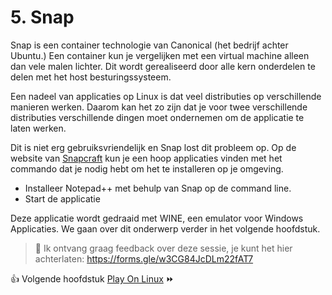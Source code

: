 # 5. Snap

Snap is een container technologie van Canonical (het bedrijf achter Ubuntu.) Een container kun je vergelijken met een virtual machine alleen dan vele malen lichter. Dit wordt gerealiseerd door alle kern onderdelen te delen met het host besturingssysteem. 

Een nadeel van applicaties op Linux is dat veel distributies op verschillende manieren werken. Daarom kan het zo zijn dat je voor twee verschillende distributies verschillende dingen moet ondernemen om de applicatie te laten werken. 

Dit is niet erg gebruiksvriendelijk en Snap lost dit probleem op. Op de website van [Snapcraft](https://snapcraft.io/store) kun je een hoop applicaties vinden met het commando dat je nodig hebt om het te installeren op je omgeving.

- Installeer Notepad++ met behulp van Snap op de command line.
- Start de applicatie

Deze applicatie wordt gedraaid met WINE, een emulator voor Windows Applicaties. We gaan over dit onderwerp verder in het volgende hoofdstuk.

>  :tomato: Ik ontvang graag feedback over deze sessie, je kunt het hier achterlaten: https://forms.gle/w3CG84JcDLm22fAT7

:thumbsup: Volgende hoofdstuk [Play On Linux](../playonlinux/) :fast_forward:

